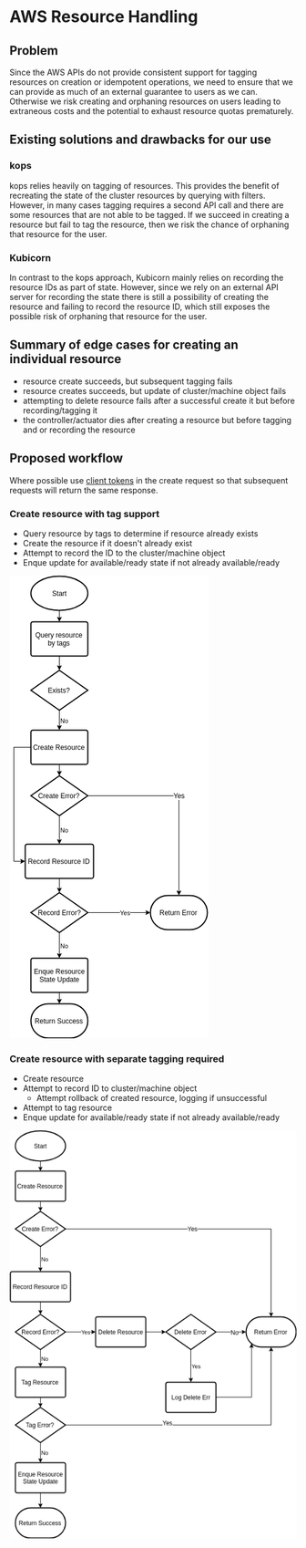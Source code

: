 # AWS Resource Handling

## Problem

Since the AWS APIs do not provide consistent support for tagging resources on creation or idempotent operations, we need to ensure that we can provide as much of an external guarantee to users as we can. Otherwise we risk creating and orphaning resources on users leading to extraneous costs and the potential to exhaust resource quotas prematurely.

## Existing solutions and drawbacks for our use

### kops

kops relies heavily on tagging of resources. This provides the benefit of recreating the state of the cluster resources by querying with filters. However, in many cases tagging requires a second API call and there are some resources that are not able to be tagged. If we succeed in creating a resource but fail to tag the resource, then we risk the chance of orphaning that resource for the user.

### Kubicorn

In contrast to the kops approach, Kubicorn mainly relies on recording the resource IDs as part of state. However, since we rely on an external API server for recording the state there is still a possibility of creating the resource and failing to record the resource ID, which still exposes the possible risk of orphaning that resource for the user.

## Summary of edge cases for creating an individual resource

- resource create succeeds, but subsequent tagging fails
- resource creates succeeds, but update of cluster/machine object fails
- attempting to delete resource fails after a successful create it but before recording/tagging it
- the controller/actuator dies after creating a resource but before tagging and or recording the resource

## Proposed workflow

Where possible use [client tokens](https://docs.aws.amazon.com/AWSEC2/latest/APIReference/Run_Instance_Idempotency.html) in the create request so that subsequent requests will return the same response.

### Create resource with tag support

- Query resource by tags to determine if resource already exists
- Create the resource if it doesn't already exist
- Attempt to record the ID to the cluster/machine object
- Enque update for available/ready state if not already available/ready

![Create Resource](create-resource.png)

### Create resource with separate tagging required

- Create resource
- Attempt to record ID to cluster/machine object
  - Attempt rollback of created resource, logging if unsuccessful
- Attempt to tag resource
- Enque update for available/ready state if not already available/ready

![Create Resource Separate Tagging](create-resource-generic.png)
